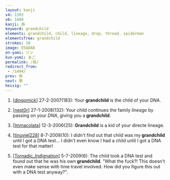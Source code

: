 ```yaml
---
layout: kanji
v4: 1393
v6: 1494
kanji: 孫
keyword: grandchild
elements: grandchild, child, lineage, drop, thread, spiderman
elementsTree: grandchild
strokes: 10
image: E5ADAB
on-yomi: ソン
kun-yomi: まご
permalink: /孫/
redirect_from:
 - /1494/
prev: 係
next: 懸
heisig: ""
---
```


1) [<a href="http://kanji.koohii.com/profile/dingomick">dingomick</a>] 27-2-2007(183): Your <strong>grandchild</strong> is the child of your <em>DNA</em>.

2) [<a href="http://kanji.koohii.com/profile/nest0r">nest0r</a>] 27-1-2008(132): Your <em>child</em> continues the family <em>lineage</em> by passing on your <em>DNA</em>, giving you a<strong> grandchild</strong>.

3) [<a href="http://kanji.koohii.com/profile/Immacolata">Immacolata</a>] 12-3-2006(25): <strong>Grandchild</strong> is a kid of your directe lineage.

4) [<a href="http://kanji.koohii.com/profile/tinuviel228">tinuviel228</a>] 8-7-2008(10): I didn&#039;t find out that child was my<strong> grandchild</strong> until I got a DNA test... I didn&#039;t even know I had a child until I got a DNA test for that matter!

5) [<a href="http://kanji.koohii.com/profile/Tornadic_Indignation">Tornadic_Indignation</a>] 5-7-2009(6): The child took a DNA test and found out that he was his own<strong> grandchild</strong>. &quot;What the fuck?! This doesn&#039;t even make sense with time travel involved. How did you figure this out with a DNA test anyway?&quot;.

